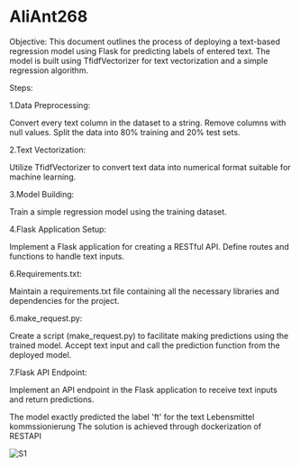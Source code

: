 # AliAnt268

Objective:
This document outlines the process of deploying a text-based regression model using Flask for predicting labels of entered text. The model is built using TfidfVectorizer for text vectorization and a simple regression algorithm.

Steps:

1.Data Preprocessing:

Convert every text column in the dataset to a string.
Remove columns with null values.
Split the data into 80% training and 20% test sets.

2.Text Vectorization:

Utilize TfidfVectorizer to convert text data into numerical format suitable for machine learning.

3.Model Building:

Train a simple regression model using the training dataset.

4.Flask Application Setup:

Implement a Flask application for creating a RESTful API.
Define routes and functions to handle text inputs.

6.Requirements.txt:

Maintain a requirements.txt file containing all the necessary libraries and dependencies for the project.

6.make_request.py:

Create a script (make_request.py) to facilitate making predictions using the trained model.
Accept text input and call the prediction function from the deployed model.

7.Flask API Endpoint:

Implement an API endpoint in the Flask application to receive text inputs and return predictions.



The model exactly predicted the label 'ft' for the text Lebensmittel kommssionierung
The solution is achieved through dockerization of RESTAPI



![S1](https://github.com/alishaantony/AliAnt268/assets/36256101/34d33895-2d9b-48e2-8e49-c569ee4b9be1)

